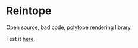 # Reintope
Open source, bad code, polytope rendering library.

Test it [here](https://reinhardt-c.github.io/PolytopeRenderer/dist/).
